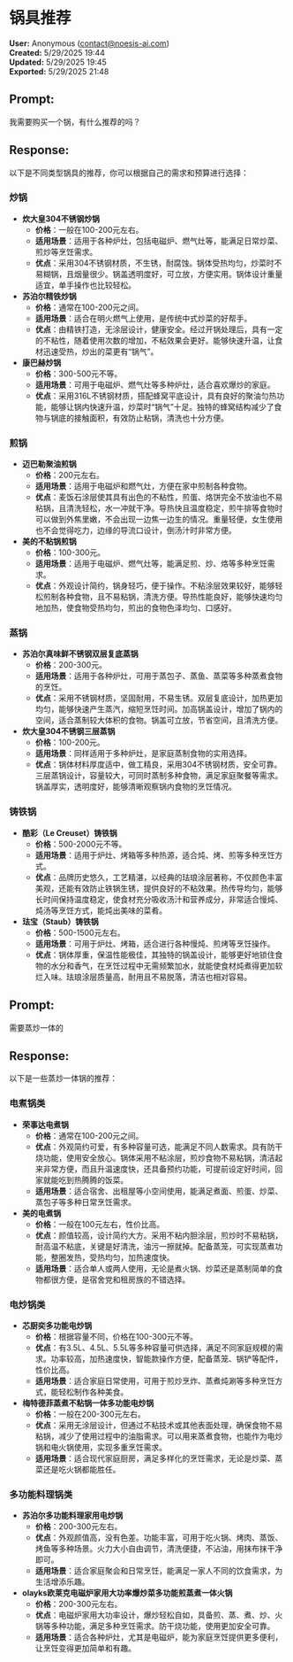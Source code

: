 # 锅具推荐

**User:** Anonymous (contact@noesis-ai.com)  
**Created:** 5/29/2025 19:44  
**Updated:** 5/29/2025 19:45  
**Exported:** 5/29/2025 21:48  

## Prompt:
我需要购买一个锅，有什么推荐的吗？

## Response:
以下是不同类型锅具的推荐，你可以根据自己的需求和预算进行选择：

### 炒锅
- **炊大皇304不锈钢炒锅**
    - **价格**：一般在100-200元左右。
    - **适用场景**：适用于各种炉灶，包括电磁炉、燃气灶等，能满足日常炒菜、煎炒等烹饪需求。
    - **优点**：采用304不锈钢材质，不生锈，耐腐蚀。锅体受热均匀，炒菜时不易糊锅，且烟量很少。锅盖透明度好，可立放，方便实用。锅体设计重量适宜，单手操作也比较轻松。
- **苏泊尔精铁炒锅**
    - **价格**：通常在100-200元之间。
    - **适用场景**：适合在明火燃气上使用，是传统中式炒菜的好帮手。
    - **优点**：由精铁打造，无涂层设计，健康安全。经过开锅处理后，具有一定的不粘性，随着使用次数的增加，不粘效果会更好。能够快速升温，让食材迅速受热，炒出的菜更有“锅气”。
- **康巴赫炒锅**
    - **价格**：300-500元不等。
    - **适用场景**：可用于电磁炉、燃气灶等多种炉灶，适合喜欢爆炒的家庭。
    - **优点**：采用316L不锈钢材质，搭配蜂窝平底设计，具有良好的聚油匀热功能，能够让锅内快速升温，炒菜时“锅气”十足。独特的蜂窝结构减少了食物与锅底的接触面积，有效防止粘锅，清洗也十分方便。

### 煎锅
- **迈巴勒聚油煎锅**
    - **价格**：200元左右。
    - **适用场景**：适用于电磁炉和燃气灶，方便在家中煎制各种食物。
    - **优点**：麦饭石涂层使其具有出色的不粘性，煎蛋、烙饼完全不放油也不易粘锅，且清洗轻松，水一冲就干净。导热快且温度稳定，煎牛排等食物时可以做到外焦里嫩，不会出现一边焦一边生的情况。重量轻便，女生使用也不会觉得吃力，边缘的导流口设计，倒汤汁时非常方便。
- **美的不粘锅煎锅**
    - **价格**：100-300元。
    - **适用场景**：适用于电磁炉、燃气灶等，能满足煎、炒、烙等多种烹饪需求。
    - **优点**：外观设计简约，锅身轻巧，便于操作。不粘涂层效果较好，能够轻松煎制各种食物，且不易粘锅，清洗方便。导热性能良好，能够快速均匀地加热，使食物受热均匀，煎出的食物色泽均匀、口感好。

### 蒸锅
- **苏泊尔真味鲜不锈钢双层复底蒸锅**
    - **价格**：200-300元。
    - **适用场景**：适用于各种炉灶，可用于蒸包子、蒸鱼、蒸菜等多种蒸煮食物的烹饪。
    - **优点**：采用不锈钢材质，坚固耐用，不易生锈。双层复底设计，加热更加均匀，能够快速产生蒸汽，缩短烹饪时间。加高锅盖设计，增加了锅内的空间，适合蒸制较大体积的食物。锅盖可立放，节省空间，且清洗方便。
- **炊大皇304不锈钢三层蒸锅**
    - **价格**：100-200元。
    - **适用场景**：同样适用于多种炉灶，是家庭蒸制食物的实用选择。
    - **优点**：锅体材料厚度适中，做工精良，采用304不锈钢材质，安全可靠。三层蒸锅设计，容量较大，可同时蒸制多种食物，满足家庭聚餐等需求。锅盖厚实，透明度好，能够清晰观察锅内食物的烹饪情况。


### 铸铁锅
- **酷彩（Le Creuset）铸铁锅**
    - **价格**：500-2000元不等。
    - **适用场景**：适用于炉灶、烤箱等多种热源，适合炖、烤、煎等多种烹饪方式。
    - **优点**：品牌历史悠久，工艺精湛，以经典的珐琅涂层著称，不仅颜色丰富美观，还能有效防止铁锅生锈，提供良好的不粘效果。热传导均匀，能够长时间保持温度稳定，使食材充分吸收汤汁和营养成分，非常适合慢炖、炖汤等烹饪方式，能炖出美味的菜肴。
- **珐宝（Staub）铸铁锅**
    - **价格**：500-1500元左右。
    - **适用场景**：可用于炉灶、烤箱，适合进行各种慢炖、煎烤等烹饪操作。
    - **优点**：锅体厚重，保温性能极佳，其独特的锅盖设计，能够更好地锁住食物的水分和香气，在烹饪过程中无需频繁加水，就能使食材炖煮得更加软烂入味。珐琅涂层质量高，耐用且不易脱落，清洁也相对容易。


## Prompt:
需要蒸炒一体的

## Response:
以下是一些蒸炒一体锅的推荐：

### 电煮锅类
- **荣事达电煮锅**
    - **价格**：通常在100-200元之间。
    - **优点**：外观简约可爱，有多种容量可选，能满足不同人数需求。具有防干烧功能，使用安全放心。锅体采用不粘涂层，煎炒食物不易粘锅，清洁起来非常方便，而且升温速度快，还具备预约功能，可提前设定好时间，回家就能吃到热腾腾的饭菜。
    - **适用场景**：适合宿舍、出租屋等小空间使用，能满足煮面、煎蛋、炒菜、蒸包子等多种日常烹饪需求。
- **美的电煮锅**
    - **价格**：一般在100元左右，性价比高。
    - **优点**：颜值较高，设计简约大方。采用不粘内胆涂层，煎炒时不易粘锅，耐高温不粘底，关键是好清洗，油污一擦就掉。配备蒸笼，可实现蒸煮功能，整圈发热，受热均匀，加热速度快。
    - **适用场景**：适合单人或两人使用，无论是煮火锅、炒菜还是蒸制简单的食物都很方便，是宿舍党和租房族的不错选择。

### 电炒锅类
- **芯厨奕多功能电炒锅**
    - **价格**：根据容量不同，价格在100-300元不等。
    - **优点**：有3.5L、4.5L、5.5L等多种容量可供选择，满足不同家庭规模的需求。功率较高，加热速度快，智能款操作方便，配备蒸笼、锅铲等配件，性价比高。
    - **适用场景**：适合家庭日常使用，可用于煎炒烹炸、蒸煮炖涮等多种烹饪方式，能轻松制作各种美食。
- **梅特德菲蒸煮不粘锅一体多功能电炒锅**
    - **价格**：一般在200-300元左右。
    - **优点**：采用无涂层设计，但通过不粘技术或其他表面处理，确保食物不易粘锅，减少了使用过程中的油脂需求。可以用来蒸煮食物，也能作为电炒锅和电火锅使用，实现多重烹饪需求。
    - **适用场景**：适合现代家庭厨房，满足多样化的烹饪需求，无论是炒菜、蒸菜还是吃火锅都能胜任。

### 多功能料理锅类
- **苏泊尔多功能料理家用电炒锅**
    - **价格**：200-300元左右。
    - **优点**：外观颜值高，没有色差。功能丰富，可用于吃火锅、烤肉、蒸饭、烤鱼等多种场景。火力大小自由调节，清洗便捷，不沾油，用抹布抹干净即可。
    - **适用场景**：适合家庭聚会和日常烹饪，能满足一家人不同的饮食需求，为生活增添乐趣。
- **olayks欧莱克电磁炉家用大功率爆炒菜多功能煎蒸煮一体火锅**
    - **价格**：200-300元左右。
    - **优点**：电磁炉家用大功率设计，爆炒轻松自如，具备煎、蒸、煮、炒、火锅等多种功能，满足多种烹饪需求。防干烧功能，使用更加安全可靠。
    - **适用场景**：适合各种炉灶，尤其是电磁炉，能为家庭烹饪提供更多便利，让烹饪变得更加简单和有趣。

